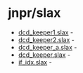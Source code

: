 jnpr/slax
=========

* [dcd_keeper1.slax](dcd_keeper1.slax) -
* [dcd_keeper2.slax](dcd_keeper2.slax) -
* [dcd_keeper_a.slax](dcd_keeper_a.slax) -
* [dcd_keeper.slax](dcd_keeper.slax) -
* [if_idx.slax](if_idx.slax) -
